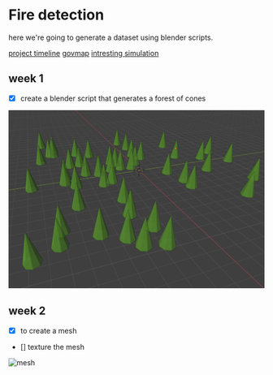 # Fire detection

here we're going to generate a dataset using blender scripts.

[project timeline](https://docs.google.com/document/d/1UBRHXNqEymnoU_7NFHTs5bM4Y9rxuugejoWpQfEB_uM/edit?tab=t.0)
[govmap](https://www.govmap.gov.il/)
[intresting simulation](https://computationalsciences.org/publications/haedrich-2021-wildfires.html)


## week 1
- [x] create a blender script that generates a forest of cones

![forest](/1w/forest.png)


## week 2
- [x] to create a mesh
- [] texture the mesh

![mesh](/2w/mesh.png)
